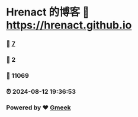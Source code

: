 # Hrenact 的博客 :link: https://hrenact.github.io 
### :page_facing_up: [7](https://hrenact.github.io/tag.html) 
### :speech_balloon: 2 
### :hibiscus: 11069 
### :alarm_clock: 2024-08-12 19:36:53 
### Powered by :heart: [Gmeek](https://github.com/Meekdai/Gmeek)
